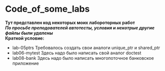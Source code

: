 # Code_of_some_labs
**Тут представлен код некоторых моих лабороторных работ**<br/>
***По просьбе преподователей автотесты, условия и некотрые другие файлы были удалены*** <br/>
**Краткой условие:**
- lab-05ptrs Требовалось создать свои аналоги unique_ptr и shared_ptr
- lab06-mytest Здесь надо было написать свой аналог doctest
- lab08-bank Здесь надо было написать многопоточное банковское приложение
